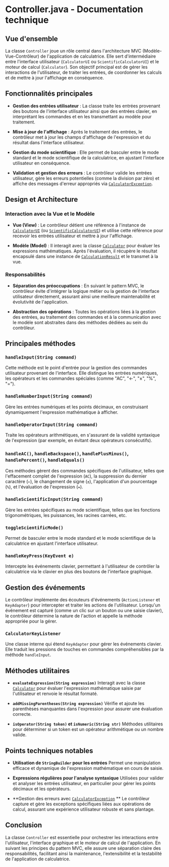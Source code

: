 # Controller.java - Documentation technique

## Vue d'ensemble
La classe `Controller` joue un rôle central dans l'architecture MVC (Modèle-Vue-Contrôleur) de l'application de calculatrice. Elle sert d'intermédiaire entre l'interface utilisateur (`CalculatorUI` ou `ScientificCalculatorUI`) et le moteur de calcul (`Calculator`). Son objectif principal est de gérer les interactions de l'utilisateur, de traiter les entrées, de coordonner les calculs et de mettre à jour l'affichage en conséquence.

## Fonctionnalités principales

- **Gestion des entrées utilisateur** : La classe traite les entrées provenant des boutons de l'interface utilisateur ainsi que des entrées clavier, en interprétant les commandes et en les transmettant au modèle pour traitement.
  
- **Mise à jour de l'affichage** : Après le traitement des entrées, le contrôleur met à jour les champs d'affichage de l'expression et du résultat dans l'interface utilisateur.

- **Gestion du mode scientifique** : Elle permet de basculer entre le mode standard et le mode scientifique de la calculatrice, en ajustant l'interface utilisateur en conséquence.

- **Validation et gestion des erreurs** : Le contrôleur valide les entrées utilisateur, gère les erreurs potentielles (comme la division par zéro) et affiche des messages d'erreur appropriés via [`CalculatorException`](calculatorException.md).

## Design et Architecture

### Interaction avec la Vue et le Modèle
- **Vue (View)** : Le contrôleur détient une référence à l'instance de [`CalculatorUI`](calculatorUI.md) (ou [`ScientificCalculatorUI`](scientificCalculatorUI.md)) et utilise cette référence pour recevoir les entrées utilisateur et mettre à jour l'affichage.
  
- **Modèle (Model)** : Il interagit avec la classe [`Calculator`](calculator.md) pour évaluer les expressions mathématiques. Après l'évaluation, il récupère le résultat encapsulé dans une instance de [`CalculationResult`](calculationResult.md) et le transmet à la vue.

### Responsabilités
- **Séparation des préoccupations** : En suivant le pattern MVC, le contrôleur évite d'intégrer la logique métier ou la gestion de l'interface utilisateur directement, assurant ainsi une meilleure maintenabilité et évolutivité de l'application.
  
- **Abstraction des opérations** : Toutes les opérations liées à la gestion des entrées, au traitement des commandes et à la communication avec le modèle sont abstraites dans des méthodes dédiées au sein du contrôleur.

## Principales méthodes

### `handleInput(String command)`
Cette méthode est le point d'entrée pour la gestion des commandes utilisateur provenant de l'interface. Elle distingue les entrées numériques, les opérateurs et les commandes spéciales (comme "AC", "←", "±", "%", "=").

### `handleNumberInput(String command)`
Gère les entrées numériques et les points décimaux, en construisant dynamiquement l'expression mathématique à afficher.

### `handleOperatorInput(String command)`
Traite les opérateurs arithmétiques, en s'assurant de la validité syntaxique de l'expression (par exemple, en évitant deux opérateurs consécutifs).

### `handleAC()`, `handleBackspace()`, `handlePlusMinus()`, `handlePercent()`, `handleEquals()`
Ces méthodes gèrent des commandes spécifiques de l'utilisateur, telles que l'effacement complet de l'expression (`AC`), la suppression du dernier caractère (`←`), le changement de signe (`±`), l'application d'un pourcentage (`%`), et l'évaluation de l'expression (`=`).

### `handleScientificInput(String command)`
Gère les entrées spécifiques au mode scientifique, telles que les fonctions trigonométriques, les puissances, les racines carrées, etc.

### `toggleScientificMode()`
Permet de basculer entre le mode standard et le mode scientifique de la calculatrice en ajustant l'interface utilisateur.

### `handleKeyPress(KeyEvent e)`
Intercepte les événements clavier, permettant à l'utilisateur de contrôler la calculatrice via le clavier en plus des boutons de l'interface graphique.

## Gestion des événements

Le contrôleur implémente des écouteurs d'événements (`ActionListener` et `KeyAdapter`) pour intercepter et traiter les actions de l'utilisateur. Lorsqu'un événement est capturé (comme un clic sur un bouton ou une saisie clavier), le contrôleur détermine la nature de l'action et appelle la méthode appropriée pour la gérer.

### `CalculatorKeyListener`
Une classe interne qui étend `KeyAdapter` pour gérer les événements clavier. Elle traduit les pressions de touches en commandes compréhensibles par la méthode `handleInput`.

## Méthodes utilitaires

- **`evaluateExpression(String expression)`**
  Interagit avec la classe [`Calculator`](calculator.md) pour évaluer l'expression mathématique saisie par l'utilisateur et renvoie le résultat formaté.

- **`addMissingParentheses(String expression)`**
  Vérifie et ajoute les parenthèses manquantes dans l'expression pour assurer une évaluation correcte.

- **`isOperator(String token)` et `isNumeric(String str)`**
  Méthodes utilitaires pour déterminer si un token est un opérateur arithmétique ou un nombre valide.

## Points techniques notables

- **Utilisation de `StringBuilder` pour les entrées**
  Permet une manipulation efficace et dynamique de l'expression mathématique en cours de saisie.

- **Expressions régulières pour l'analyse syntaxique**
  Utilisées pour valider et analyser les entrées utilisateur, en particulier pour gérer les points décimaux et les opérateurs.

- **Gestion des erreurs avec [`CalculatorException`](calculatorException.md) **
  Le contrôleur capture et gère les exceptions spécifiques liées aux opérations de calcul, assurant une expérience utilisateur robuste et sans plantage.

## Conclusion

La classe `Controller` est essentielle pour orchestrer les interactions entre l'utilisateur, l'interface graphique et le moteur de calcul de l'application. En suivant les principes du pattern MVC, elle assure une séparation claire des responsabilités, facilitant ainsi la maintenance, l'extensibilité et la testabilité de l'application de calculatrice.